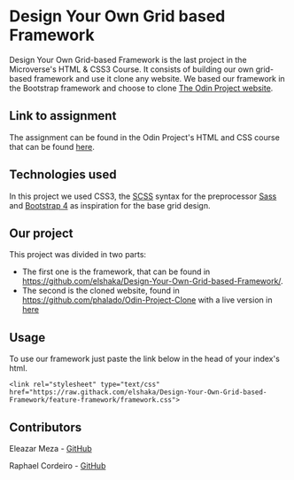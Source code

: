 # Design Your Own Grid based Framework

Design Your Own Grid-based Framework is the last project in the Microverse's HTML & CSS3 Course. It consists of building our own grid-based framework and use it clone any website. We based our framework in the Bootstrap framework and choose to clone [The Odin Project website](https://www.theodinproject.com/home).

## Link to assignment

The assignment can be found in the Odin Project's HTML and CSS course that can be found [here](https://www.theodinproject.com/courses/html5-and-css3/lessons/design-your-own-grid-based-framework).

## Technologies used

In this project we used CSS3, the [SCSS](https://sass-lang.com/documentation/syntax) syntax for the preprocessor [Sass](https://sass-lang.com/) and [Bootstrap 4](https://getbootstrap.com/) as inspiration for the base grid design.

## Our project

This project was divided in two parts:
* The first one is the framework, that can be found in https://github.com/elshaka/Design-Your-Own-Grid-based-Framework/.
* The second is the cloned website, found in https://github.com/phalado/Odin-Project-Clone with a live version in [here](https://raw.githack.com/phalado/Odin-Project-Clone/feature-website/index.html)

## Usage

To use our framework just paste the link below in the head of your index's html.

`<link rel="stylesheet" type="text/css" href="https://raw.githack.com/elshaka/Design-Your-Own-Grid-based-Framework/feature-framework/framework.css">` 

## Contributors

Eleazar Meza - [GitHub](https://github.com/elshaka)

Raphael Cordeiro - [GitHub](https://github.com/phalado)

